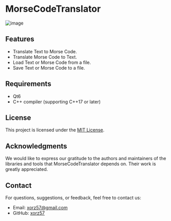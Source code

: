 # MorseCodeTranslator

![image](https://github.com/xorz57/MorseCodeTranslator/assets/84932056/f53f08c7-8c3b-4634-aa46-b4a6794b6a49)

## Features

- Translate Text to Morse Code.
- Translate Morse Code to Text.
- Load Text or Morse Code from a file.
- Save Text or Morse Code to a file.

## Requirements

- Qt6
- C++ compiler (supporting C++17 or later)

## License

This project is licensed under the [MIT License](LICENSE).

## Acknowledgments

We would like to express our gratitude to the authors and maintainers of the libraries and tools that MorseCodeTranslator depends on. Their work is greatly appreciated.

## Contact

For questions, suggestions, or feedback, feel free to contact us:

- Email: [xorz57@gmail.com](mailto:xorz57@gmail.com)
- GitHub: [xorz57](https://github.com/xorz57)
